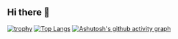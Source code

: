 ## Hi there 👋

<!--
**grifill/grifill** is a ✨ _special_ ✨ repository because its `README.md` (this file) appears on your GitHub profile.

Here are some ideas to get you started:

- 🔭 I’m currently working on ...
- 🌱 I’m currently learning ...
- 👯 I’m looking to collaborate on ...
- 🤔 I’m looking for help with ...
- 💬 Ask me about ...
- 📫 How to reach me: ...
- 😄 Pronouns: ...
- ⚡ Fun fact: ...
-->
[![trophy](https://github-profile-trophy.vercel.app/?username=grifill)](https://github.com/grifill/github-profile-trophy)
[![Top Langs](https://github-readme-stats.vercel.app/api/top-langs/?username=grifill)](https://github.com/grifill/github-readme-stats)
[![Ashutosh's github activity graph](https://github-readme-activity-graph.vercel.app/graph?username=grifill)](https://github.com/grifill/github-readme-activity-graph)
